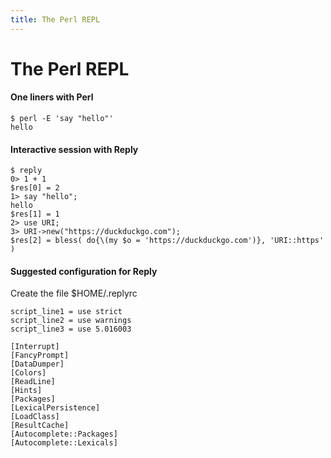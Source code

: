 ```yaml
---
title: The Perl REPL
---
```


# The Perl REPL

#### One liners with Perl
    $ perl -E 'say "hello"'
    hello

#### Interactive session with Reply
    $ reply
    0> 1 + 1
    $res[0] = 2
    1> say "hello";
    hello
    $res[1] = 1
    2> use URI;
    3> URI->new("https://duckduckgo.com");
    $res[2] = bless( do{\(my $o = 'https://duckduckgo.com')}, 'URI::https' )

#### Suggested configuration for Reply
Create the file $HOME/.replyrc

    script_line1 = use strict
    script_line2 = use warnings
    script_line3 = use 5.016003
    
    [Interrupt]
    [FancyPrompt]
    [DataDumper]
    [Colors]
    [ReadLine]
    [Hints]
    [Packages]
    [LexicalPersistence]
    [LoadClass]
    [ResultCache]
    [Autocomplete::Packages]
    [Autocomplete::Lexicals]
